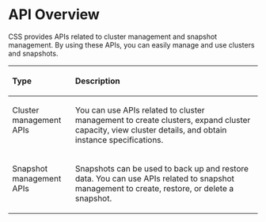 # API Overview<a name="css_03_0002"></a>

CSS provides APIs related to cluster management and snapshot management. By using these APIs, you can easily manage and use clusters and snapshots.

<a name="table1060112915559"></a>
<table><thead align="left"><tr id="row17633894556"><th class="cellrowborder" valign="top" width="25.25%" id="mcps1.1.3.1.1"><p id="p1263314995516"><a name="p1263314995516"></a><a name="p1263314995516"></a>Type</p>
</th>
<th class="cellrowborder" valign="top" width="74.75%" id="mcps1.1.3.1.2"><p id="p13633189115511"><a name="p13633189115511"></a><a name="p13633189115511"></a>Description</p>
</th>
</tr>
</thead>
<tbody><tr id="row36331975513"><td class="cellrowborder" valign="top" width="25.25%" headers="mcps1.1.3.1.1 "><p id="p1063310955515"><a name="p1063310955515"></a><a name="p1063310955515"></a>Cluster management APIs</p>
</td>
<td class="cellrowborder" valign="top" width="74.75%" headers="mcps1.1.3.1.2 "><p id="p663320985519"><a name="p663320985519"></a><a name="p663320985519"></a>You can use APIs related to cluster management to create clusters, expand cluster capacity, view cluster details, and obtain instance specifications.</p>
</td>
</tr>
<tr id="row46341196555"><td class="cellrowborder" valign="top" width="25.25%" headers="mcps1.1.3.1.1 "><p id="p163416945515"><a name="p163416945515"></a><a name="p163416945515"></a>Snapshot management APIs</p>
</td>
<td class="cellrowborder" valign="top" width="74.75%" headers="mcps1.1.3.1.2 "><p id="p5634998558"><a name="p5634998558"></a><a name="p5634998558"></a>Snapshots can be used to back up and restore data. You can use APIs related to snapshot management to create, restore, or delete a snapshot.</p>
</td>
</tr>
</tbody>
</table>

